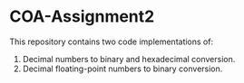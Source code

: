 # COA-Assignment2
This repository contains two code implementations of:
1. Decimal numbers to binary and hexadecimal conversion.
2. Decimal floating-point numbers to binary conversion.
